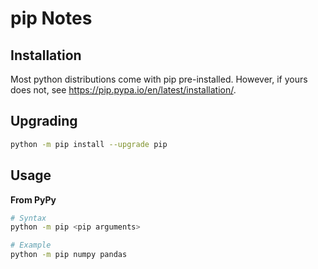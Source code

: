 # pip Notes


## Installation

Most python distributions come with pip pre-installed. However, if yours does not, see https://pip.pypa.io/en/latest/installation/.


## Upgrading

```sh
python -m pip install --upgrade pip
```


## Usage

**From PyPy**

```sh
# Syntax
python -m pip <pip arguments>
```

```sh
# Example
python -m pip numpy pandas
```
